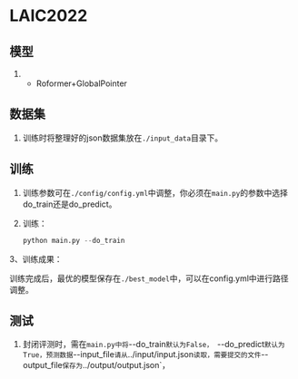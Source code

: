 # LAIC2022



## 模型

1. + Roformer+GlobalPointer

## 数据集

1. 训练时将整理好的json数据集放在`./input_data`目录下。



## 训练

1. 训练参数可在`./config/config.yml`中调整，你必须在`main.py`的参数中选择do_train还是do_predict。

2. 训练：

   ```python
   python main.py --do_train
   
   ```

3、训练成果：

训练完成后，最优的模型保存在`./best_model`中，可以在config.yml中进行路径调整。

## 测试

1. 封闭评测时，需在`main.py中将`--do_train`默认为False， `--do_predict`默认为True，预测数据`--input_file`请从`../input/input.json`读取，需要提交的文件`--output_file`保存为`../output/output.json`，